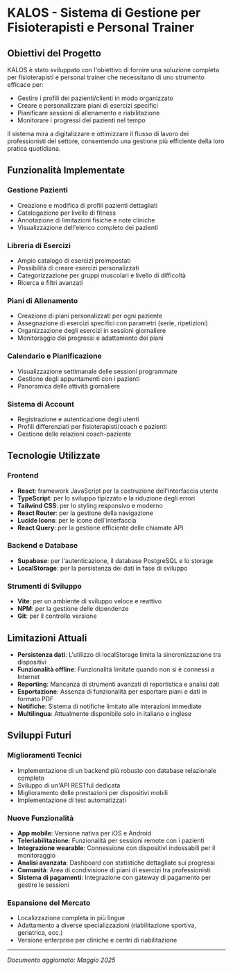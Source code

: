 
# KALOS - Sistema di Gestione per Fisioterapisti e Personal Trainer

## Obiettivi del Progetto

KALOS è stato sviluppato con l'obiettivo di fornire una soluzione completa per fisioterapisti e personal trainer che necessitano di uno strumento efficace per:

- Gestire i profili dei pazienti/clienti in modo organizzato
- Creare e personalizzare piani di esercizi specifici
- Pianificare sessioni di allenamento e riabilitazione
- Monitorare i progressi dei pazienti nel tempo

Il sistema mira a digitalizzare e ottimizzare il flusso di lavoro dei professionisti del settore, consentendo una gestione più efficiente della loro pratica quotidiana.

## Funzionalità Implementate

### Gestione Pazienti
- Creazione e modifica di profili pazienti dettagliati
- Catalogazione per livello di fitness
- Annotazione di limitazioni fisiche e note cliniche
- Visualizzazione dell'elenco completo dei pazienti

### Libreria di Esercizi
- Ampio catalogo di esercizi preimpostati
- Possibilità di creare esercizi personalizzati
- Categorizzazione per gruppi muscolari e livello di difficoltà
- Ricerca e filtri avanzati

### Piani di Allenamento
- Creazione di piani personalizzati per ogni paziente
- Assegnazione di esercizi specifici con parametri (serie, ripetizioni)
- Organizzazione degli esercizi in sessioni giornaliere
- Monitoraggio dei progressi e adattamento dei piani

### Calendario e Pianificazione
- Visualizzazione settimanale delle sessioni programmate
- Gestione degli appuntamenti con i pazienti
- Panoramica delle attività giornaliere

### Sistema di Account
- Registrazione e autenticazione degli utenti
- Profili differenziati per fisioterapisti/coach e pazienti
- Gestione delle relazioni coach-paziente

## Tecnologie Utilizzate

### Frontend
- **React**: framework JavaScript per la costruzione dell'interfaccia utente
- **TypeScript**: per lo sviluppo tipizzato e la riduzione degli errori
- **Tailwind CSS**: per lo styling responsivo e moderno
- **React Router**: per la gestione della navigazione
- **Lucide Icons**: per le icone dell'interfaccia
- **React Query**: per la gestione efficiente delle chiamate API

### Backend e Database
- **Supabase**: per l'autenticazione, il database PostgreSQL e lo storage
- **LocalStorage**: per la persistenza dei dati in fase di sviluppo

### Strumenti di Sviluppo
- **Vite**: per un ambiente di sviluppo veloce e reattivo
- **NPM**: per la gestione delle dipendenze
- **Git**: per il controllo versione

## Limitazioni Attuali

- **Persistenza dati**: L'utilizzo di localStorage limita la sincronizzazione tra dispositivi
- **Funzionalità offline**: Funzionalità limitate quando non si è connessi a Internet
- **Reporting**: Mancanza di strumenti avanzati di reportistica e analisi dati
- **Esportazione**: Assenza di funzionalità per esportare piani e dati in formato PDF
- **Notifiche**: Sistema di notifiche limitato alle interazioni immediate
- **Multilingua**: Attualmente disponibile solo in italiano e inglese

## Sviluppi Futuri

### Miglioramenti Tecnici
- Implementazione di un backend più robusto con database relazionale completo
- Sviluppo di un'API RESTful dedicata
- Miglioramento delle prestazioni per dispositivi mobili
- Implementazione di test automatizzati

### Nuove Funzionalità
- **App mobile**: Versione nativa per iOS e Android
- **Teleriabilitazione**: Funzionalità per sessioni remote con i pazienti
- **Integrazione wearable**: Connessione con dispositivi indossabili per il monitoraggio
- **Analisi avanzata**: Dashboard con statistiche dettagliate sui progressi
- **Comunità**: Area di condivisione di piani di esercizi tra professionisti
- **Sistema di pagamenti**: Integrazione con gateway di pagamento per gestire le sessioni

### Espansione del Mercato
- Localizzazione completa in più lingue
- Adattamento a diverse specializzazioni (riabilitazione sportiva, geriatrica, ecc.)
- Versione enterprise per cliniche e centri di riabilitazione

---

*Documento aggiornato: Maggio 2025*
